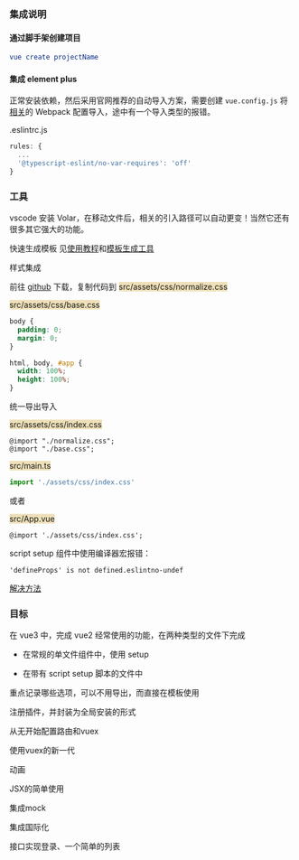 ### 集成说明

#### 通过脚手架创建项目

```elm
vue create projectName
```

#### 集成 element plus

正常安装依赖，然后采用官网推荐的自动导入方案，需要创建 `vue.config.js` 将[相关](https://element-plus.gitee.io/zh-CN/guide/quickstart.html#%E6%8C%89%E9%9C%80%E5%AF%BC%E5%85%A5)的 Webpack 配置导入，途中有一个导入类型的报错。

.eslintrc.js

```javascript
rules: {
  ...
  '@typescript-eslint/no-var-requires': 'off'
}
```





### 工具

vscode 安装 Volar，在移动文件后，相关的引入路径可以自动更变！当然它还有很多其它强大的功能。



快速生成模板 见[使用教程](https://blog.csdn.net/corruptwww/article/details/124987717)和[模板生成工具](https://snippet-generator.app/)



样式集成

前往 [github](https://github.com/necolas/normalize.css) 下载，复制代码到 <span style="backGround: #efe0b9">src/assets/css/normalize.css</span>

<span style="backGround: #efe0b9">src/assets/css/base.css</span>

```css
body {
  padding: 0;
  margin: 0;
}

html, body, #app {
  width: 100%;
  height: 100%;
}
```

统一导出导入

<span style="backGround: #efe0b9">src/assets/css/index.css</span>

```less
@import "./normalize.css";
@import "./base.css";
```

<span style="backGround: #efe0b9">src/main.ts</span>

```javascript
import './assets/css/index.css'
```

或者

<span style="backGround: #efe0b9">src/App.vue</span>

```less
@import './assets/css/index.css';
```



script setup 组件中使用编译器宏报错：

```
'defineProps' is not defined.eslintno-undef
```

[解决方法](https://www.jianshu.com/p/8feb6db56fb5)







### 目标

在 vue3 中，完成 vue2 经常使用的功能，在两种类型的文件下完成

- 在常规的单文件组件中，使用 setup

- 在带有 script setup 脚本的文件中



重点记录哪些选项，可以不用导出，而直接在模板使用

注册插件，并封装为全局安装的形式

从无开始配置路由和vuex

使用vuex的新一代

动画

JSX的简单使用

集成mock

集成国际化

接口实现登录、一个简单的列表















